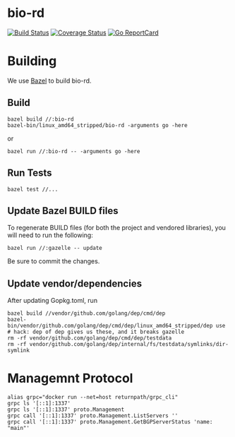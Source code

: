 # bio-rd

[![Build Status](https://travis-ci.org/bio-routing/bio-rd.svg?branch=master)](https://travis-ci.org/bio-routing/bio-rd)
[![Coverage Status](https://coveralls.io/repos/bio-routing/bio-rd/badge.svg?branch=master&service=github)](https://coveralls.io/github/bio-routing/bio-rd?branch=master)
[![Go ReportCard](http://goreportcard.com/badge/bio-routing/bio-rd)](http://goreportcard.com/report/bio-routing/bio-rd)

Building
========

We use [Bazel](https://bazel.io) to build bio-rd.

Build
-----

    bazel build //:bio-rd
    bazel-bin/linux_amd64_stripped/bio-rd -arguments go -here

or

    bazel run //:bio-rd -- -arguments go -here

Run Tests
---------

    bazel test //...


Update Bazel BUILD files
------------------------

To regenerate BUILD files (for both the project and vendored libraries), you will need to run the following:

    bazel run //:gazelle -- update

Be sure to commit the changes.

Update vendor/dependencies
---------------------------

After updating Gopkg.toml, run

    bazel build //vendor/github.com/golang/dep/cmd/dep
    bazel-bin/vendor/github.com/golang/dep/cmd/dep/linux_amd64_stripped/dep use
    # hack: dep of dep gives us these, and it breaks gazelle
    rm -rf vendor/github.com/golang/dep/cmd/dep/testdata
    rm -rf vendor/github.com/golang/dep/internal/fs/testdata/symlinks/dir-symlink

Managemnt Protocol
==================

    alias grpc="docker run --net=host returnpath/grpc_cli"
    grpc ls '[::1]:1337'
    grpc ls '[::1]:1337' proto.Management
    grpc call '[::1]:1337' proto.Management.ListServers ''
    grpc call '[::1]:1337' proto.Management.GetBGPServerStatus 'name: "main"'

